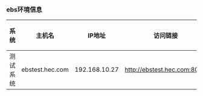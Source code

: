 ### ebs环境信息



系统|主机名|IP地址|访问链接|用户名|密码
-|-|-|-|-|-
测试系统|ebstest.hec.com|192.168.10.27 | http://ebstest.hec.com:8000 |hec|112233
